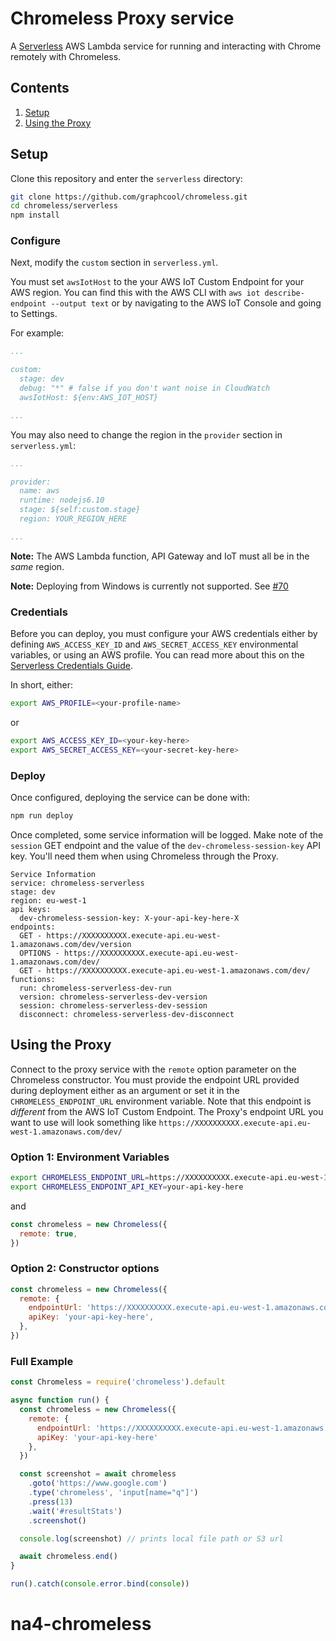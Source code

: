 # Chromeless Proxy service

A [Serverless](https://serverless.com/) AWS Lambda service for running and interacting with Chrome remotely with Chromeless.


## Contents
1. [Setup](#setup)
1. [Using the Proxy](#using-the-proxy)


## Setup

Clone this repository and enter the `serverless` directory:

```bash
git clone https://github.com/graphcool/chromeless.git
cd chromeless/serverless
npm install
```

### Configure

Next, modify the `custom` section in `serverless.yml`.

You must set `awsIotHost` to the your AWS IoT Custom Endpoint for your AWS region. You can find this with the AWS CLI with `aws iot describe-endpoint --output text` or by navigating to the AWS IoT Console and going to Settings.

For example:

```yaml
...

custom:
  stage: dev
  debug: "*" # false if you don't want noise in CloudWatch
  awsIotHost: ${env:AWS_IOT_HOST}

...
```

You may also need to change the region in the `provider` section in `serverless.yml`:


```yaml
...

provider:
  name: aws
  runtime: nodejs6.10
  stage: ${self:custom.stage}
  region: YOUR_REGION_HERE

...
```

**Note:** The AWS Lambda function, API Gateway and IoT must all be in the _same_ region.

**Note:** Deploying from Windows is currently not supported. See [#70](https://github.com/graphcool/chromeless/issues/70#issuecomment-318634457)


### Credentials

Before you can deploy, you must configure your AWS credentials either by defining `AWS_ACCESS_KEY_ID` and `AWS_SECRET_ACCESS_KEY` environmental variables, or using an AWS profile. You can read more about this on the [Serverless Credentials Guide](https://serverless.com/framework/docs/providers/aws/guide/credentials/).

In short, either:

```bash
export AWS_PROFILE=<your-profile-name>
```

or

```bash
export AWS_ACCESS_KEY_ID=<your-key-here>
export AWS_SECRET_ACCESS_KEY=<your-secret-key-here>
```

### Deploy

Once configured, deploying the service can be done with:

```bash
npm run deploy
```

Once completed, some service information will be logged. Make note of the `session` GET endpoint and the value of the `dev-chromeless-session-key` API key. You'll need them when using Chromeless through the Proxy.

```log
Service Information
service: chromeless-serverless
stage: dev
region: eu-west-1
api keys:
  dev-chromeless-session-key: X-your-api-key-here-X
endpoints:
  GET - https://XXXXXXXXXX.execute-api.eu-west-1.amazonaws.com/dev/version
  OPTIONS - https://XXXXXXXXXX.execute-api.eu-west-1.amazonaws.com/dev/
  GET - https://XXXXXXXXXX.execute-api.eu-west-1.amazonaws.com/dev/
functions:
  run: chromeless-serverless-dev-run
  version: chromeless-serverless-dev-version
  session: chromeless-serverless-dev-session
  disconnect: chromeless-serverless-dev-disconnect
```


## Using the Proxy

Connect to the proxy service with the `remote` option parameter on the Chromeless constructor. You must provide the endpoint URL provided during deployment either as an argument or set it in the `CHROMELESS_ENDPOINT_URL` environment variable. Note that this endpoint is _different_ from the AWS IoT Custom Endpoint. The Proxy's endpoint URL you want to use will look something like `https://XXXXXXXXXX.execute-api.eu-west-1.amazonaws.com/dev/`


### Option 1: Environment Variables

```bash
export CHROMELESS_ENDPOINT_URL=https://XXXXXXXXXX.execute-api.eu-west-1.amazonaws.com/dev
export CHROMELESS_ENDPOINT_API_KEY=your-api-key-here
```
and
```js
const chromeless = new Chromeless({
  remote: true,
})
```

### Option 2: Constructor options

```js
const chromeless = new Chromeless({
  remote: {
    endpointUrl: 'https://XXXXXXXXXX.execute-api.eu-west-1.amazonaws.com/dev',
    apiKey: 'your-api-key-here',
  },
})
```


### Full Example

```js
const Chromeless = require('chromeless').default

async function run() {
  const chromeless = new Chromeless({
    remote: {
      endpointUrl: 'https://XXXXXXXXXX.execute-api.eu-west-1.amazonaws.com/dev',
      apiKey: 'your-api-key-here'
    },
  })

  const screenshot = await chromeless
    .goto('https://www.google.com')
    .type('chromeless', 'input[name="q"]')
    .press(13)
    .wait('#resultStats')
    .screenshot()

  console.log(screenshot) // prints local file path or S3 url

  await chromeless.end()
}

run().catch(console.error.bind(console))
```
# na4-chromeless
